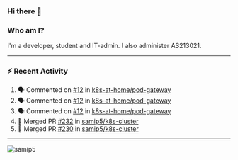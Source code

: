 ### Hi there 👋

### Who am I?
I'm a developer, student and IT-admin. I also administer AS213021.

---
### :zap: Recent Activity
<!--START_SECTION:activity-->
1. 🗣 Commented on [#12](https://github.com/k8s-at-home/pod-gateway/issues/12) in [k8s-at-home/pod-gateway](https://github.com/k8s-at-home/pod-gateway)
2. 🗣 Commented on [#12](https://github.com/k8s-at-home/pod-gateway/issues/12) in [k8s-at-home/pod-gateway](https://github.com/k8s-at-home/pod-gateway)
3. 🗣 Commented on [#12](https://github.com/k8s-at-home/pod-gateway/issues/12) in [k8s-at-home/pod-gateway](https://github.com/k8s-at-home/pod-gateway)
4. 🎉 Merged PR [#232](https://github.com/samip5/k8s-cluster/pull/232) in [samip5/k8s-cluster](https://github.com/samip5/k8s-cluster)
5. 🎉 Merged PR [#230](https://github.com/samip5/k8s-cluster/pull/230) in [samip5/k8s-cluster](https://github.com/samip5/k8s-cluster)
<!--END_SECTION:activity-->
---

<img align="center" src="https://github-readme-stats.vercel.app/api?username=samip5&show_icons=true" alt="samip5" />
